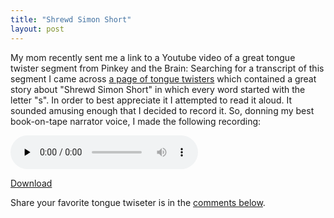 ```yaml
---
title: "Shrewd Simon Short"
layout: post
---
```


My mom recently sent me a link to a Youtube video of a great tongue twister segment from Pinkey and the Brain:
<object width="500" height="400" data="http://www.youtube.com/v/eIu4fP4fOHE&amp;hl=en&amp;fs=1&amp;rel=0" type="application/x-shockwave-flash"><param name="allowFullScreen" value="true" /><param name="allowscriptaccess" value="always" /><param name="src" value="http://www.youtube.com/v/eIu4fP4fOHE&amp;hl=en&amp;fs=1&amp;rel=0" /><param name="allowfullscreen" value="true" /></object>
Searching for a transcript of this segment I came across <a href="http://www.davescooltoys.com/twists.html">a page of tongue twisters</a> which contained a great story about "Shrewd Simon Short" in which every word started with the letter "s". In order to best appreciate it I attempted to read it aloud. It sounded amusing enough that I decided to record it. So, donning my best book-on-tape narrator voice, I made the following recording:

<audio id="wp_mep_43" src="http://blog.classicalcode.com/wp-content/uploads/2008/11/sam.mp3" type="audio/mp3"    controls="controls" preload="none"  ></audio>

<a href="http://blog.classicalcode.com/wp-content/uploads/2008/11/sam.mp3">Download</a>

Share your favorite tongue twiseter is in the <a href="http://blog.classicalcode.com/?p=176#respond">comments below</a>.
